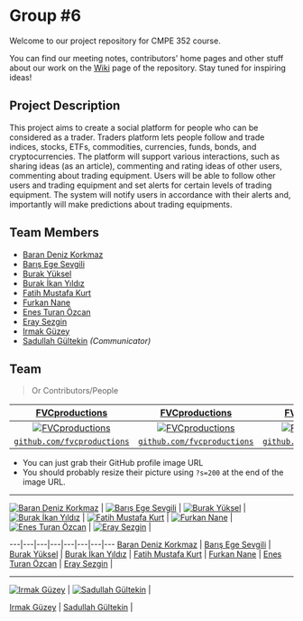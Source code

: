 # Group #6

Welcome to our project repository for CMPE 352 course.

You can find our meeting notes, contributors' home pages and other stuff about our work on the [Wiki](https://github.com/bounswe/bounswe2019group6/wiki) page of the repository.
Stay tuned for inspiring ideas!

## Project Description
This project aims to create a social platform for people who can be considered as a trader. Traders platform lets people follow and trade indices, stocks, ETFs, commodities, currencies, funds, bonds, and cryptocurrencies. The platform will support various interactions, such as sharing ideas (as an article), commenting and rating ideas of other users, commenting about trading equipment.  Users will be able to follow other users and trading equipment and set alerts  for  certain  levels  of  trading  equipment.  The system will notify users in accordance with their alerts and, importantly will make predictions about trading equipments.

## Team Members
   * [Baran Deniz Korkmaz](https://github.com/bounswe/bounswe2019group6/wiki/Baran-Deniz-Korkmaz)
   * [Barış Ege Sevgili](https://github.com/bounswe/bounswe2019group6/wiki/Barış-Ege-Sevgili)
   * [Burak Yüksel](https://github.com/bounswe/bounswe2019group6/wiki/Burak-Y%C3%BCksel)
   * [Burak İkan Yıldız](https://github.com/bounswe/bounswe2019group6/wiki/Burak-%C4%B0kan-Y%C4%B1ld%C4%B1z)
   * [Fatih Mustafa Kurt](https://github.com/bounswe/bounswe2019group6/wiki/Fatih-Mustafa-Kurt)
   * [Furkan Nane](https://github.com/bounswe/bounswe2019group6/wiki/Furkan-Nane)
   * [Enes Turan Özcan](https://github.com/bounswe/bounswe2019group6/wiki/Enes-Ozcan)
   * [Eray Sezgin](https://github.com/bounswe/bounswe2019group6/wiki/Eray-Sezgin)
   * [Irmak Güzey](https://github.com/bounswe/bounswe2019group6/wiki/Irmak-G%C3%BCzey)
   * [Sadullah Gültekin](https://github.com/bounswe/bounswe2019group6/wiki/Sadullah-G%C3%BCltekin) _(Communicator)_

## Team

> Or Contributors/People

| <a href="http://fvcproductions.com" target="_blank">**FVCproductions**</a> | <a href="http://fvcproductions.com" target="_blank">**FVCproductions**</a> | <a href="http://fvcproductions.com" target="_blank">**FVCproductions**</a> |
| :---: |:---:| :---:|
| [![FVCproductions](https://avatars1.githubusercontent.com/u/4284691?v=3&s=200)](http://fvcproductions.com)    | [![FVCproductions](https://avatars1.githubusercontent.com/u/4284691?v=3&s=200)](http://fvcproductions.com) | [![FVCproductions](https://avatars1.githubusercontent.com/u/4284691?v=3&s=200)](http://fvcproductions.com)  |
| <a href="http://github.com/fvcproductions" target="_blank">`github.com/fvcproductions`</a> | <a href="http://github.com/fvcproductions" target="_blank">`github.com/fvcproductions`</a> | <a href="http://github.com/fvcproductions" target="_blank">`github.com/fvcproductions`</a> |

- You can just grab their GitHub profile image URL
- You should probably resize their picture using `?s=200` at the end of the image URL.

---

[![Baran Deniz Korkmaz](https://avatars1.githubusercontent.com/u/44136572?s=460&v=4)](https://github.com/bounswe/bounswe2019group6/wiki/Baran-Deniz-Korkmaz) | 
[![Barış Ege Sevgili](https://avatars2.githubusercontent.com/u/32372733?s=460&v=4)](https://github.com/bounswe/bounswe2019group6/wiki/Bar%C4%B1%C5%9F-Ege-Sevgili) | 
[![Burak Yüksel](https://avatars1.githubusercontent.com/u/21309693?s=400&v=4)](https://github.com/bounswe/bounswe2019group6/wiki/Burak-Y%C3%BCksel) | 
[![Burak İkan Yıldız](https://avatars0.githubusercontent.com/u/26484140?s=400&v=4)](https://github.com/bounswe/bounswe2019group6/wiki/Burak-%C4%B0kan-Y%C4%B1ld%C4%B1z) | 
[![Fatih Mustafa Kurt](https://avatars3.githubusercontent.com/u/34382537?s=400&v=4)](https://github.com/bounswe/bounswe2019group6/wiki/Fatih-Mustafa-Kurt) | 
[![Furkan Nane](https://avatars1.githubusercontent.com/u/35101427?s=400&v=4)](https://github.com/bounswe/bounswe2019group6/wiki/Furkan-Nane) | 
[![Enes Turan Özcan](https://avatars3.githubusercontent.com/u/32958854?s=400&v=4)](https://github.com/bounswe/bounswe2019group6/wiki/Enes-Ozcan) | 
[![Eray Sezgin](https://avatars2.githubusercontent.com/u/12123441?s=400&v=4)](https://github.com/bounswe/bounswe2019group6/wiki/Eray-Sezgin) | 

---|---|---|---|---|---|---|---
[Baran Deniz Korkmaz](https://github.com/bounswe/bounswe2019group6/wiki/Baran-Deniz-Korkmaz) | 
[Barış Ege Sevgili](https://github.com/bounswe/bounswe2019group6/wiki/Bar%C4%B1%C5%9F-Ege-Sevgili) | 
[Burak Yüksel](https://github.com/bounswe/bounswe2019group6/wiki/Burak-Y%C3%BCksel) | 
[Burak İkan Yıldız](https://github.com/bounswe/bounswe2019group6/wiki/Burak-%C4%B0kan-Y%C4%B1ld%C4%B1z) | 
[Fatih Mustafa Kurt](https://github.com/bounswe/bounswe2019group6/wiki/Fatih-Mustafa-Kurt) | 
[Furkan Nane](https://github.com/bounswe/bounswe2019group6/wiki/Furkan-Nane) | 
[Enes Turan Özcan](https://github.com/bounswe/bounswe2019group6/wiki/Enes-Ozcan) | 
[Eray Sezgin](https://github.com/bounswe/bounswe2019group6/wiki/Eray-Sezgin) | 


---
[![Irmak Güzey](https://avatars3.githubusercontent.com/u/32958854?s=400&v=4)](https://github.com/bounswe/bounswe2019group6/wiki/Irmak-G%C3%BCzey) | 
[![Sadullah Gültekin](https://avatars2.githubusercontent.com/u/12123441?s=400&v=4)](https://github.com/bounswe/bounswe2019group6/wiki/Sadullah-G%C3%BCltekin) |

[Irmak Güzey](https://github.com/bounswe/bounswe2019group6/wiki/Irmak-G%C3%BCzey) | 
[Sadullah Gültekin](https://github.com/bounswe/bounswe2019group6/wiki/Sadullah-G%C3%BCltekin) |
